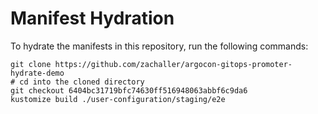 # Manifest Hydration

To hydrate the manifests in this repository, run the following commands:

```shell
git clone https://github.com/zachaller/argocon-gitops-promoter-hydrate-demo
# cd into the cloned directory
git checkout 6404bc31719bfc74630ff516948063abbf6c9da6
kustomize build ./user-configuration/staging/e2e
```

